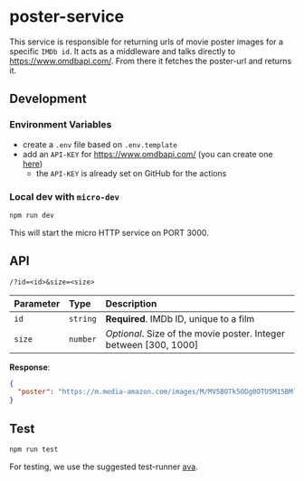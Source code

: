 # poster-service

This service is responsible for returning urls of movie poster images for a specific `IMDb id`. It acts as a middleware and talks directly to https://www.omdbapi.com/. From there it fetches the poster-url and returns it.

## Development

### Environment Variables

- create a `.env` file based on `.env.template`
- add an `API-KEY` for https://www.omdbapi.com/ (you can create one [here](https://www.omdbapi.com/apikey.aspx))
  - the `API-KEY` is already set on GitHub for the actions

### Local dev with `micro-dev`

```bash
npm run dev
```

This will start the micro HTTP service on PORT 3000.

## API

`/?id=<id>&size=<size>`

| Parameter | Type     | Description                                                       |
| :-------- | :------- | :---------------------------------------------------------------- |
| `id`      | `string` | **Required**. IMDb ID, unique to a film                           |
| `size`    | `number` | _Optional_. Size of the movie poster. Integer between [300, 1000] |

**Response**:

```json
{
  "poster": "https://m.media-amazon.com/images/M/MV5BOTk5ODg0OTU5M15BMl5BanBnXkFtZTgwMDQ3MDY3NjM@._V1_SX345.jpg"
}
```

## Test

```bash
npm run test
```

For testing, we use the suggested test-runner [ava](https://github.com/avajs/ava).
